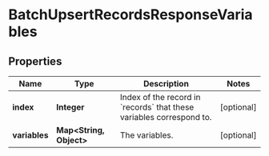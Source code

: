 

# BatchUpsertRecordsResponseVariables


## Properties

Name | Type | Description | Notes
------------ | ------------- | ------------- | -------------
**index** | **Integer** | Index of the record in &#x60;records&#x60; that these variables correspond to. |  [optional]
**variables** | **Map&lt;String, Object&gt;** | The variables. |  [optional]



